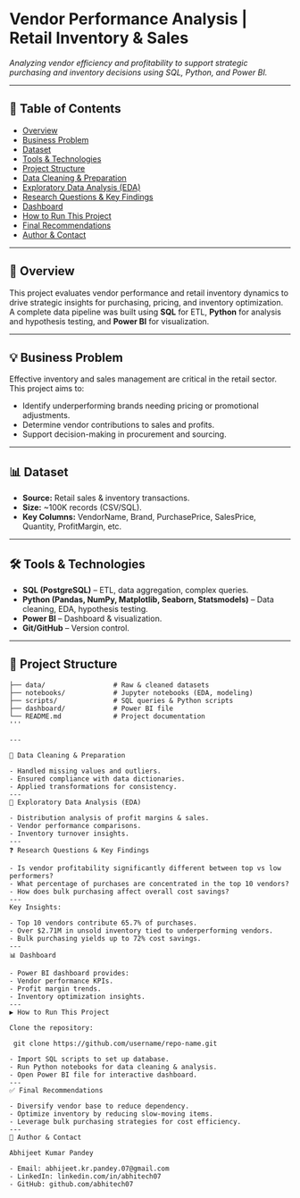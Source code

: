 # Vendor Performance Analysis | Retail Inventory & Sales  

_Analyzing vendor efficiency and profitability to support strategic purchasing and inventory decisions using SQL, Python, and Power BI._  

---

## 📑 Table of Contents  
- [Overview](#overview)  
- [Business Problem](#business-problem)  
- [Dataset](#dataset)  
- [Tools & Technologies](#tools--technologies)  
- [Project Structure](#project-structure)  
- [Data Cleaning & Preparation](#data-cleaning--preparation)  
- [Exploratory Data Analysis (EDA)](#exploratory-data-analysis-eda)  
- [Research Questions & Key Findings](#research-questions--key-findings)  
- [Dashboard](#dashboard)  
- [How to Run This Project](#how-to-run-this-project)  
- [Final Recommendations](#final-recommendations)  
- [Author & Contact](#author--contact)  

---

## 📌 Overview  
This project evaluates vendor performance and retail inventory dynamics to drive strategic insights for purchasing, pricing, and inventory optimization.  
A complete data pipeline was built using **SQL** for ETL, **Python** for analysis and hypothesis testing, and **Power BI** for visualization.  

---

## 💡 Business Problem  
Effective inventory and sales management are critical in the retail sector. This project aims to:  
- Identify underperforming brands needing pricing or promotional adjustments.  
- Determine vendor contributions to sales and profits.  
- Support decision-making in procurement and sourcing.  

---

## 📊 Dataset  
- **Source:** Retail sales & inventory transactions.  
- **Size:** ~100K records (CSV/SQL).  
- **Key Columns:** VendorName, Brand, PurchasePrice, SalesPrice, Quantity, ProfitMargin, etc.  

---

## 🛠 Tools & Technologies  
- **SQL (PostgreSQL)** – ETL, data aggregation, complex queries.  
- **Python (Pandas, NumPy, Matplotlib, Seaborn, Statsmodels)** – Data cleaning, EDA, hypothesis testing.  
- **Power BI** – Dashboard & visualization.  
- **Git/GitHub** – Version control.  

---


## 📂 Project Structure  
```plaintext
├── data/                 # Raw & cleaned datasets  
├── notebooks/            # Jupyter notebooks (EDA, modeling)  
├── scripts/              # SQL queries & Python scripts  
├── dashboard/            # Power BI file  
└── README.md             # Project documentation  
'''

---

🧹 Data Cleaning & Preparation

- Handled missing values and outliers.
- Ensured compliance with data dictionaries.
- Applied transformations for consistency.
---
🔎 Exploratory Data Analysis (EDA)

- Distribution analysis of profit margins & sales.
- Vendor performance comparisons.
- Inventory turnover insights.
---
❓ Research Questions & Key Findings

- Is vendor profitability significantly different between top vs low performers?
- What percentage of purchases are concentrated in the top 10 vendors?
- How does bulk purchasing affect overall cost savings?
---
Key Insights:

- Top 10 vendors contribute 65.7% of purchases.
- Over $2.71M in unsold inventory tied to underperforming vendors.
- Bulk purchasing yields up to 72% cost savings.
---
📊 Dashboard

- Power BI dashboard provides:
- Vendor performance KPIs.
- Profit margin trends.
- Inventory optimization insights.
---
▶ How to Run This Project

Clone the repository:

 git clone https://github.com/username/repo-name.git

- Import SQL scripts to set up database.
- Run Python notebooks for data cleaning & analysis.
- Open Power BI file for interactive dashboard.
---
✅ Final Recommendations

- Diversify vendor base to reduce dependency.
- Optimize inventory by reducing slow-moving items.
- Leverage bulk purchasing strategies for cost efficiency.
---
👤 Author & Contact

Abhijeet Kumar Pandey

- Email: abhijeet.kr.pandey.07@gmail.com
- LinkedIn: linkedin.com/in/abhitech07
- GitHub: github.com/abhitech07





























